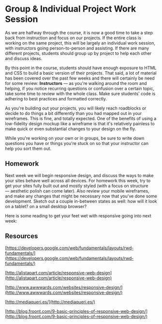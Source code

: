 # Group & Individual Project Work Session

As we are halfway through the course, it is now a good time to take a step back from instruction and focus on our projects. If the entire class is working on the same project, this will be largely an individual work session, with instructors going person-to-person and assisting. If there are many different projects, students should group up by project to help each other and discuss ideas.

By this point in the course, students should have enough exposure to HTML and CSS to build a basic version of their projects. That said, a lot of material has been covered over the past few weeks and there will certainly be need for some review: **Instructors** — as you're walking around the room and helping, if you notice recurring questions or confusion over a certain topic, take some time to review with the whole class. Make sure students' code is adhering to best practices and formatted correctly.

As you're building out your projects, you will likely reach roadblocks or decide to do things a bit differently than you had mapped out in your wireframes. This is fine, and totally expected. One of the benefits of using a low-fidelity design mockup like a wireframe is that it's relatively painless to make quick or even substantial changes to your design on the fly.

While you're working on your own or in groups, be sure to write down questions you have or things you're stuck on so that your instructor can help you sort them out.

## Homework

Next week we will begin responsive design, and discuss the ways to make your sites behave well across all devices. For homework this week, try to get your sites fully built out and mostly styled (with a focus on structure — aesthetic polish can come later). Also review your mobile wireframes, and make any changes that might be necessary now that you've done some development. Sketch out a couple in-between states as well: how will it look on a tablet? on a small desktop browser?

Here is some reading to get your feet wet with responsive going into next week:

## Resources

[https://developers.google.com/web/fundamentals/layouts/rwd-fundamentals/](https://developers.google.com/web/fundamentals/layouts/rwd-fundamentals/)

[http://alistapart.com/article/responsive-web-design](http://alistapart.com/article/responsive-web-design)

[http://www.awwwards.com/websites/responsive-design/](http://www.awwwards.com/websites/responsive-design/)

[http://mediaqueri.es/](http://mediaqueri.es/)

[http://blog.froont.com/9-basic-principles-of-responsive-web-design/](http://blog.froont.com/9-basic-principles-of-responsive-web-design/)
